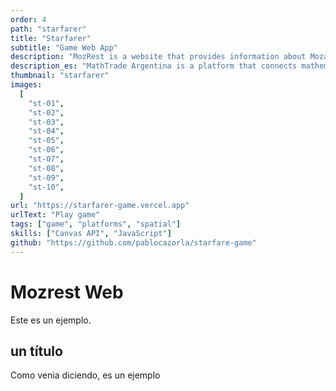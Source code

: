 ```yaml
---
order: 4
path: "starfarer"
title: "Starfarer"
subtitle: "Game Web App"
description: "MozRest is a website that provides information about Mozart restaurants in Buenos Aires, Argentina."
description_es: "MathTrade Argentina is a platform that connects mathematicians with students from all over the world. We provide a platform where students can find mentors and teachers to help them with their mathematical studies."
thumbnail: "starfarer"
images:
  [
    "st-01",
    "st-02",
    "st-03",
    "st-04",
    "st-05",
    "st-06",
    "st-07",
    "st-08",
    "st-09",
    "st-10",
  ]
url: "https://starfarer-game.vercel.app"
urlText: "Play game"
tags: ["game", "platforms", "spatial"]
skills: ["Canvas API", "JavaScript"]
github: "https://github.com/pablocazorla/starfare-game"
---
```


# Mozrest Web

Este es un ejemplo.

## un título

Como venia diciendo, es un ejemplo
